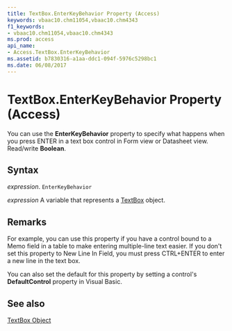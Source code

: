 ```yaml
---
title: TextBox.EnterKeyBehavior Property (Access)
keywords: vbaac10.chm11054,vbaac10.chm4343
f1_keywords:
- vbaac10.chm11054,vbaac10.chm4343
ms.prod: access
api_name:
- Access.TextBox.EnterKeyBehavior
ms.assetid: b7830316-a1aa-ddc1-094f-5976c5298bc1
ms.date: 06/08/2017
---
```



# TextBox.EnterKeyBehavior Property (Access)

You can use the  **EnterKeyBehavior** property to specify what happens when you press ENTER in a text box control in Form view or Datasheet view. Read/write **Boolean**.


## Syntax

 _expression_. `EnterKeyBehavior`

 _expression_ A variable that represents a [TextBox](Access.TextBox.md) object.


## Remarks

For example, you can use this property if you have a control bound to a Memo field in a table to make entering multiple-line text easier. If you don't set this property to New Line In Field, you must press CTRL+ENTER to enter a new line in the text box.

You can also set the default for this property by setting a control's  **DefaultControl** property in Visual Basic.


## See also


[TextBox Object](Access.TextBox.md)

